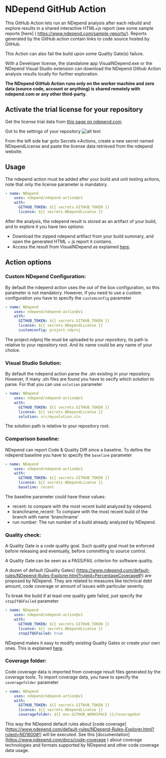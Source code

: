 # NDepend GitHub Action

This GitHub Action lets run an NDepend analysis after each rebuild and explore results in a shared interactive HTML+js report (see some sample reports [here] (
https://www.ndepend.com/sample-reports/). Reports generated by the GitHub action contain links to code source hosted by GitHub. 

This Action can also fail the build upon some Quality Gate(s) failure.

With a Developer license, the standalone app VisualNDepend.exe or the NDepend Visual Studio extension can download the NDepend Github Action analysis results locally for further exploration.

**The NDepend GitHub Action runs only on the worker machine and zero data (source code, account or anything) is shared remotely with ndepend.com or any other third-party.**

## Activate the trial license for your repository

Get the license trial data from [this page on ndepend.com]( https://www.ndepend.com/activation_githubaction)

Got to the settings of your repository
![alt text](https://docs.github.com/assets/cb-27528/images/help/repository/repo-actions-settings.png)

From the left side bar goto Secrets->Actions, create a new secret named NDependLicense and paste the license data retrieved from the ndepend website.

## Usage

The ndepend action must be added after your build and unit testing actions, note that only the license parameter is mandatory.

```yaml
- name: NDepend
    uses: ndepend/ndepend-action@v1
    with:
      GITHUB_TOKEN: ${{ secrets.GITHUB_TOKEN }}  
      license: ${{ secrets.NDependLicense }}
```
After the analysis, the ndepend result is stored as an artifact of your build, and to explore it you have two options:

- Download the zipped ndepend artifact from your build summary, and open the generated HTML + js report it contains.
- Access the result from VisualNDepend as explained [here](https://www.ndepend.com/docs/ndepend-github-action). 


## Action options

### Custom NDepend Configuration:
By default the ndepend action uses the out of the box configuration, so this parameter is not mandatory. However, if you need to use a custom configuration you have to specify the `customconfig` parameter 

```yaml
- name: NDepend
    uses: ndepend/ndepend-action@v1
    with:
      GITHUB_TOKEN: ${{ secrets.GITHUB_TOKEN }}  
      license: ${{ secrets.NDependLicense }}
      customconfig: project.ndproj
```
The project.ndproj file must be uploaded to your repository, its path is relative to your repository root. And its name could be any name of your choice. 

### Visual Studio Solution:
By default the ndepend action parse the .sln existing in your repository. However, if many .sln files are found you have to secify which solution to parse. For that you can use `solution` parameter 

```yaml
- name: NDepend
    uses: ndepend/ndepend-action@v1
    with:
      GITHUB_TOKEN: ${{ secrets.GITHUB_TOKEN }}  
      license: ${{ secrets.NDependLicense }}
      solution: src/mysolution.sln
```
The solution path is relative to your repository root. 

### Comparison baseline:
NDepend can report Code &amp; Quality Diff since a baseline. To define the ndepend baseline you have to specify the `baseline` parameter 

```yaml
- name: NDepend
    uses: ndepend/ndepend-action@v1
    with:
      GITHUB_TOKEN: ${{ secrets.GITHUB_TOKEN }}  
      license: ${{ secrets.NDependLicense }}
      baseline: recent
```

The baseline parameter could have these values:

- recent: to compare with the most recent build analyzed by ndepend.
- branchname_recent: To compare with the most recent build of the branch with name 'branchname'
- run number: The run number of a build already analyzed by NDepend.

### Quality check:
A Quality Gate is a code quality goal. Such quality goal must be enforced before releasing and eventually, before committing to source control.

A Quality Gate can be seen as a PASS/FAIL criterion for software quality.

A dozen of default [Quality Gates] (https://www.ndepend.com/default-rules/NDepend-Rules-Explorer.html?ruleid=PercentageCoverage#!) are proposed by NDepend. They are related to measures like technical debt amount, code coverage or amount of issues with particular severity.

To break the build if at least one quality gate failed, just specify the `stopIfQGFailed` parameter 


```yaml
- name: NDepend
    uses: ndepend/ndepend-action@v1
    with:
      GITHUB_TOKEN: ${{ secrets.GITHUB_TOKEN }}  
      license: ${{ secrets.NDependLicense }}
      stopIfQGFailed: true
```

NDepend makes it easy to modify existing Quality Gates or create your own ones. This is explained [here](https://www.ndepend.com/docs/devops-quality-gate-strategy#create-your-own-quality-gates).

### Coverage folder:
Code coverage data is imported from coverage result files generated by the coverage tools.
To import coverage data, you have to specify the `coveragefolder` parameter 

```yaml
- name: NDepend
    uses: ndepend/ndepend-action@v1
    with:
      GITHUB_TOKEN: ${{ secrets.GITHUB_TOKEN }}  
      license: ${{ secrets.NDependLicense }}
      coveragefolder: ${{ env.GITHUB_WORKSPACE }}/CoverageOut
```
This way the NDepend default rules about [code coverage](https://www.ndepend.com/default-rules/NDepend-Rules-Explorer.html?ruleid=ND1600#!] will be executed. See this [documentation] (https://www.ndepend.com/docs/code-coverage ) about coverage technologies and formats supported by NDepend and other code coverage data usage.
